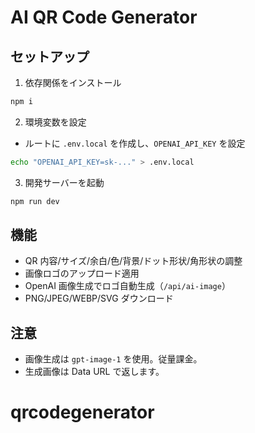 # AI QR Code Generator

## セットアップ

1. 依存関係をインストール

```bash
npm i
```

2. 環境変数を設定

- ルートに `.env.local` を作成し、`OPENAI_API_KEY` を設定

```bash
echo "OPENAI_API_KEY=sk-..." > .env.local
```

3. 開発サーバーを起動

```bash
npm run dev
```

## 機能

- QR 内容/サイズ/余白/色/背景/ドット形状/角形状の調整
- 画像ロゴのアップロード適用
- OpenAI 画像生成でロゴ自動生成（`/api/ai-image`）
- PNG/JPEG/WEBP/SVG ダウンロード

## 注意

- 画像生成は `gpt-image-1` を使用。従量課金。
- 生成画像は Data URL で返します。
# qrcodegenerator
